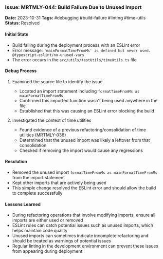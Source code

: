 ### Issue: MRTMLY-044: Build Failure Due to Unused Import
**Date:** 2023-10-31
**Tags:** #debugging #build-failure #linting #time-utils
**Status:** Resolved

#### Initial State
- Build failing during the deployment process with an ESLint error
- Error message: `'mainFormatTimeFromMs' is defined but never used. @typescript-eslint/no-unused-vars`
- The error occurs in the `src/utils/testUtils/timeUtils.ts` file

#### Debug Process
1. Examined the source file to identify the issue
   - Located an import statement including `formatTimeFromMs as mainFormatTimeFromMs`
   - Confirmed this imported function wasn't being used anywhere in the file
   - Established that this was causing an ESLint error blocking the build

2. Investigated the context of time utilities
   - Found evidence of a previous refactoring/consolidation of time utilities (MRTMLY-038)
   - Determined that the unused import was likely a leftover from that consolidation
   - Checked if removing the import would cause any regressions

#### Resolution
- Removed the unused import `formatTimeFromMs as mainFormatTimeFromMs` from the import statement
- Kept other imports that are actively being used
- This simple change resolved the ESLint error and should allow the build to complete successfully

#### Lessons Learned
- During refactoring operations that involve modifying imports, ensure all imports are either used or removed
- ESLint rules can catch potential issues such as unused imports, which helps maintain code quality
- Unused imports can sometimes indicate incomplete refactoring and should be treated as warnings of potential issues
- Regular linting in the development environment can prevent these issues from appearing during deployment
